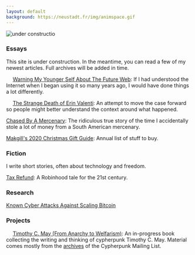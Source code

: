```yaml
---
layout: default
background: https://neustadt.fr/img/animspace.gif
---
```


![under constructio](https://images2.minutemediacdn.com/image/upload/c_fit,f_auto,fl_lossy,q_auto,w_728/v1555999902/shape/mentalfloss/construction_8.gif?itok=i0AHeyO3)


### Essays

This site is under construction. In the meantime, you can read a few of my newest articles. Full archives will be added in time.

<img src="https://neustadt.fr/img/web.gif" height="14" alt=""> [Warning My Younger Self About The Future Web](/): If I had understood the Internet when I began using it so many years ago, I would have done things a lot differently.

<img src="https://media2.giphy.com/media/fS9PCxQYG0ULu/200.gif" height="14" alt=""> [The Strange Death of Erin Valenti](/): An attempt to move the case forward so people might better understand the context around what happened.

[Chased By A Mercenary](/): The ridiculous true story of the time I accidentally stole a lot of money from a South American mercenary.

[Makgill's 2020 Christmas Gift Guide](/): Annual list of stuff to buy.

### Fiction

I write short stories, often about technology and freedom.

[Tax Refund](/): A Robinhood tale for the 21st century.

### Research

[Known Cyber Attacks Against Scaling Bitcoin](/)

### Projects

<img src="https://assets.sbnation.com/assets/2285309/cypherpunk_timmay.gif" height="14" alt=""> [Timothy C. May (From Anarchy to Welfarism)](/): An in-progress book collecting the writing and thinking of cypherpunk Timothy C. May. Material comes mostly from the [archives](http://mailing-list-archive.cryptoanarchy.wiki/) of the Cypherpunk Mailing List.
